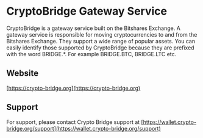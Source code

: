 # CryptoBridge Gateway Service

CryptoBridge is a gateway service built on the Bitshares Exchange. A gateway service is responsible for moving cryptocurrencies to and from the Bitshares Exchange. They support a wide range of popular assets. You can easily identify those supported by CryptoBridge because they are prefixed with the word BRIDGE.*. For example BRIDGE.BTC, BRIDGE.LTC etc.

## Website
[https://crypto-bridge.org](https://crypto-bridge.org)

## Support
For support, please contact Crypto Bridge support at [https://wallet.crypto-bridge.org/support](https://wallet.crypto-bridge.org/support)

